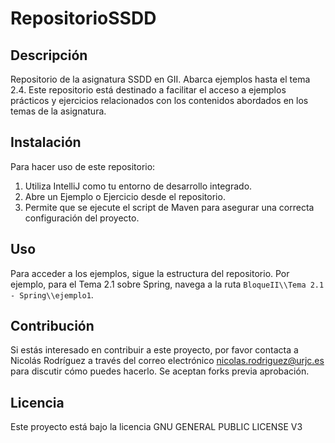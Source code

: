 # RepositorioSSDD

## Descripción
Repositorio de la asignatura SSDD en GII. Abarca ejemplos hasta el tema 2.4. Este repositorio está destinado a facilitar el acceso a ejemplos prácticos y ejercicios relacionados con los contenidos abordados en los temas de la asignatura.

## Instalación
Para hacer uso de este repositorio:
1. Utiliza IntelliJ como tu entorno de desarrollo integrado.
2. Abre un Ejemplo o Ejercicio desde el repositorio.
3. Permite que se ejecute el script de Maven para asegurar una correcta configuración del proyecto.

## Uso
Para acceder a los ejemplos, sigue la estructura del repositorio. Por ejemplo, para el Tema 2.1 sobre Spring, navega a la ruta `BloqueII\\Tema 2.1 - Spring\\ejemplo1`.

## Contribución
Si estás interesado en contribuir a este proyecto, por favor contacta a Nicolás Rodríguez a través del correo electrónico [nicolas.rodriguez@urjc.es](mailto:nicolas.rodriguez@urjc.es) para discutir cómo puedes hacerlo. Se aceptan forks previa aprobación.

## Licencia
Este proyecto está bajo la licencia  GNU GENERAL PUBLIC LICENSE V3

